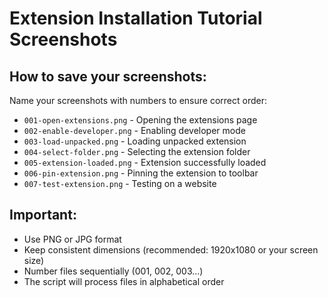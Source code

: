 # Extension Installation Tutorial Screenshots

## How to save your screenshots:

Name your screenshots with numbers to ensure correct order:
- `001-open-extensions.png` - Opening the extensions page
- `002-enable-developer.png` - Enabling developer mode
- `003-load-unpacked.png` - Loading unpacked extension
- `004-select-folder.png` - Selecting the extension folder
- `005-extension-loaded.png` - Extension successfully loaded
- `006-pin-extension.png` - Pinning the extension to toolbar
- `007-test-extension.png` - Testing on a website

## Important:
- Use PNG or JPG format
- Keep consistent dimensions (recommended: 1920x1080 or your screen size)
- Number files sequentially (001, 002, 003...)
- The script will process files in alphabetical order
